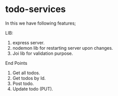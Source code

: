 # todo-services
In this we have following features;

LIB:
1. express server.
2. nodemon lib for restarting server upon changes.
3. Joi lib for validation purpose.


End Points
1. Get all todos.
2. Get todos by Id.
3. Post todo.
4. Update todo (PUT).
